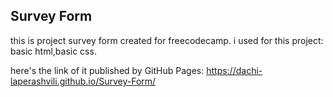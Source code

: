 ## Survey Form
this is project survey form created for freecodecamp.
i used for this project: basic html,basic css.

here's the link of it published by GitHub Pages: https://dachi-laperashvili.github.io/Survey-Form/
